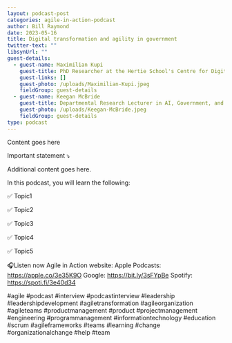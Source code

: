 ```yaml
---
layout: podcast-post
categories: agile-in-action-podcast
author: Bill Raymond
date: 2023-05-16
title: Digital transformation and agility in government
twitter-text: ""
libsynUrl: ""
guest-details:
  - guest-name: Maximilian Kupi
    guest-title: PhD Researcher at the Hertie School's Centre for Digital Governance in Berlin
    guest-links: []
    guest-photo: /uploads/Maximilian-Kupi.jpeg
    fieldGroup: guest-details
  - guest-name: Keegan McBride
    guest-title: Departmental Research Lecturer in AI, Government, and Policy at the Oxford Internet Institute
    guest-photo: /uploads/Keegan-McBride.jpeg
    fieldGroup: guest-details
type: podcast
---
```

Content goes here

Important statement ⤵️

Additional content goes here.

In this podcast, you will learn the following:

✅ Topic1

✅ Topic2

✅ Topic3

✅ Topic4

✅ Topic5

🎧Listen now
Agile in Action website: 
Apple Podcasts: https://apple.co/3e35K9O
Google: https://bit.ly/3sFYpBe
Spotify: https://spoti.fi/3e40d34

#agile #podcast #interview #podcastinterview #leadership #leadershipdevelopment #agiletransformation #agileorganization #agileteams #productmanagement #product #projectmanagement #engineering #programmanagement #informationtechnology #education #scrum #agileframeworks #teams #learning #change #organizationalchange #help #team
